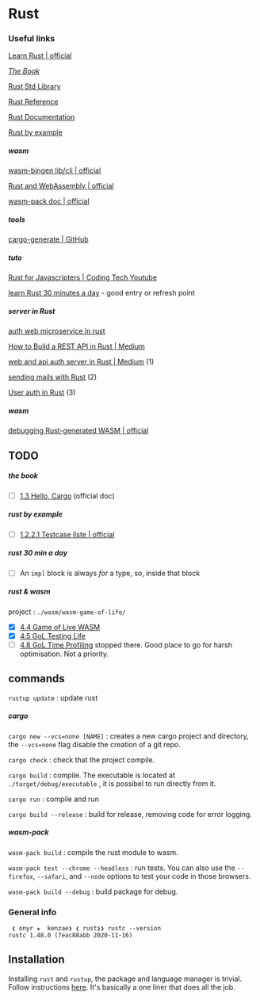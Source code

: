 # Rust

### Useful links

[Learn Rust | official](https://www.rust-lang.org/learn)

[*The Book*](https://doc.rust-lang.org/book/title-page.html)

[Rust Std Library](https://doc.rust-lang.org/std/index.html)

[Rust Reference](https://doc.rust-lang.org/reference/notation.html)

[Rust Documentation](https://doc.rust-lang.org/stable/)

[Rust by example](https://doc.rust-lang.org/stable/rust-by-example/index.html)

##### wasm

[wasm-bingen lib/cli | official](https://rustwasm.github.io/docs/wasm-bindgen/#introduction)

[Rust and WebAssembly | official](https://rustwasm.github.io/docs/book/introduction.html)

[wasm-pack doc | official](https://rustwasm.github.io/wasm-pack/book/introduction.html)

##### tools

[cargo-generate | GitHub](https://github.com/ashleygwilliams/cargo-generate)

##### tuto

[Rust for Javascripters | Coding Tech Youtube](https://youtu.be/ohuTy8MmbLc)

[learn Rust 30 minutes a day](https://fasterthanli.me/articles/a-half-hour-to-learn-rust) - good entry or refresh point

##### server in Rust

[auth web microservice in rust](https://gill.net.in/posts/auth-microservice-rust-actix-web1.0-diesel-complete-tutorial/)

[How to Build a REST API in Rust | Medium](https://medium.com/better-programming/rest-api-in-rust-step-by-step-guide-b8a6c5fcbff0)

[web and api auth server in Rust | Medium](https://medium.com/swlh/creating-a-web-and-api-authentication-service-in-rust-55d0b0a848d) (1)

[sending mails with Rust](https://medium.com/swlh/sending-emails-with-rust-162667ee40f6) (2)

[User auth in Rust](https://medium.com/swlh/user-authentication-in-rust-ee8116934d73) (3)

##### wasm

[debugging Rust-generated WASM | official](https://rustwasm.github.io/docs/wasm-bindgen/#introduction)

## TODO

##### the book

* [ ] [1.3 Hello, Cargo](https://doc.rust-lang.org/book/ch01-03-hello-cargo.html) (official doc)

##### rust by example

* [ ] [1.2.2.1 Testcase liste | official](https://doc.rust-lang.org/stable/rust-by-example/hello/print/print_display/testcase_list.html)

##### rust 30 min a day

* [ ] An `impl` block is always *for* a type, so, inside that block

##### rust & wasm

project : `./wasm/wasm-game-of-life/`

* [X] [4.4 Game of Live WASM](https://rustwasm.github.io/docs/book/game-of-life/implementing.html#rust-implementation)
* [X] [4.5 GoL Testing Life](https://rustwasm.github.io/docs/book/game-of-life/testing.html)
* [ ] [4.8 GoL Time Profiling](https://rustwasm.github.io/docs/book/game-of-life/time-profiling.html) stopped there. Good place to go for harsh optimisation. Not a priority.

## commands

`rustup update` : update rust

##### cargo

`cargo new --vcs=none [NAME]` : creates a new cargo project and directory, the `--vcs=none` flag disable the creation of a git repo.

`cargo check` : check that the project compile.

`cargo build` : compile. The executable is located at `./target/debug/executable` , it is possibel to run directly from it.

`cargo run` : compile and run

`cargo build --release` : build for release, removing code for error logging.

##### wasm-pack

`wasm-pack build` : compile the rust module to wasm.

`wasm-pack test --chrome --headless` : run tests. You can also use the `--firefox`, `--safari`, and `--node` options to test your code in those browsers.

`wasm-pack build --debug` : build package for debug.

### General info

```shell
 ❮ onyr ★  kenzae❯ ❮ rust❯❯ rustc --version
rustc 1.48.0 (7eac88abb 2020-11-16)
```

## Installation

Installing `rust` and `rustup`, the package and language manager is trivial. Follow instructions [here](https://www.rust-lang.org/tools/install). It's basically a one liner that does all the job.
